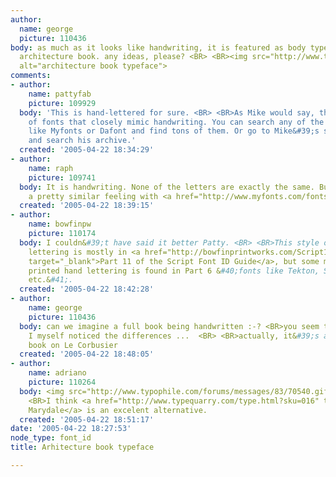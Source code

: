 ```yaml
---
author:
  name: george
  picture: 110436
body: as much as it looks like handwriting, it is featured as body typeface in an
  architecture book. any ideas, please? <BR> <BR><img src="http://www.typophile.com/forums/messages/83/70537.jpg"
  alt="architecture book typeface">
comments:
- author:
    name: pattyfab
    picture: 109929
  body: 'This is hand-lettered for sure. <BR> <BR>As Mike would say, there are  ton
    of fonts that closely mimic handwriting. You can search any of the font sites
    like Myfonts or Dafont and find tons of them. Or go to Mike&#39;s site: www.bowfinprintworks.com
    and search his archive.'
  created: '2005-04-22 18:34:29'
- author:
    name: raph
    picture: 109741
  body: It is handwriting. None of the letters are exactly the same. But you can get
    a pretty similar feeling with <a href="http://www.myfonts.com/fonts/bitstream/sketchley-bt/">Sketchley</a>.
  created: '2005-04-22 18:39:15'
- author:
    name: bowfinpw
    picture: 110174
  body: I couldn&#39;t have said it better Patty. <BR> <BR>This style of hand-printed
    lettering is mostly in <a href="http://bowfinprintworks.com/Script11Pg1.html"
    target="_blank">Part 11 of the Script Font ID Guide</a>, but some more formal-looking
    printed hand lettering is found in Part 6 &#40;fonts like Tekton, Stylus, Blueprint,
    etc.&#41;.
  created: '2005-04-22 18:42:28'
- author:
    name: george
    picture: 110436
  body: can we imagine a full book being handwritten :-? <BR>you seem to be right,
    I myself noticed the differences ...  <BR> <BR>actually, it&#39;s a 400 page 1965
    book on Le Corbusier
  created: '2005-04-22 18:48:05'
- author:
    name: adriano
    picture: 110264
  body: <img src="http://www.typophile.com/forums/messages/83/70540.gif" alt=""> <BR>
    <BR>I think <a href="http://www.typequarry.com/type.html?sku=016" target="_blank">
    Marydale</a> is an excelent alternative.
  created: '2005-04-22 18:51:17'
date: '2005-04-22 18:27:53'
node_type: font_id
title: Arhitecture book typeface

---
```

